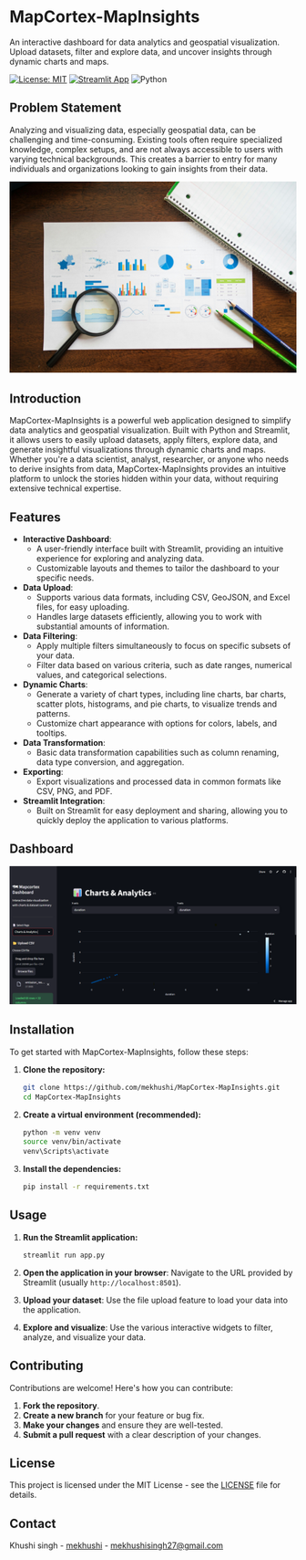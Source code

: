 # MapCortex-MapInsights

An interactive dashboard for data analytics and geospatial visualization. Upload datasets, filter and explore data, and uncover insights through dynamic charts and maps.

[![License: MIT](https://img.shields.io/badge/License-MIT-yellow.svg)](https://opensource.org/licenses/MIT)
[![Streamlit App](https://img.shields.io/badge/Streamlit-App-blue)](https://mapcortex-mapinsights.streamlit.app/)
![Python](https://img.shields.io/badge/Python-3.8+-blue.svg?style=flat&logo=python&logoColor=white)

## Problem Statement

Analyzing and visualizing data, especially geospatial data, can be challenging and time-consuming. Existing tools often require specialized knowledge, complex setups, and are not always accessible to users with varying technical backgrounds. This creates a barrier to entry for many individuals and organizations looking to gain insights from their data.

![](assets/pexels-rdne-7947663.jpg)

## Introduction

MapCortex-MapInsights is a powerful web application designed to simplify data analytics and geospatial visualization. Built with Python and Streamlit, it allows users to easily upload datasets, apply filters, explore data, and generate insightful visualizations through dynamic charts and maps. Whether you're a data scientist, analyst, researcher, or anyone who needs to derive insights from data, MapCortex-MapInsights provides an intuitive platform to unlock the stories hidden within your data, without requiring extensive technical expertise.

## Features

- **Interactive Dashboard**:
    - A user-friendly interface built with Streamlit, providing an intuitive experience for exploring and analyzing data.
    - Customizable layouts and themes to tailor the dashboard to your specific needs.
- **Data Upload**:
    - Supports various data formats, including CSV, GeoJSON, and Excel files, for easy uploading.
    - Handles large datasets efficiently, allowing you to work with substantial amounts of information.
- **Data Filtering**:
    - Apply multiple filters simultaneously to focus on specific subsets of your data.
    - Filter data based on various criteria, such as date ranges, numerical values, and categorical selections.
- **Dynamic Charts**:
    - Generate a variety of chart types, including line charts, bar charts, scatter plots, histograms, and pie charts, to visualize trends and patterns.
    - Customize chart appearance with options for colors, labels, and tooltips.
- **Data Transformation**:
    - Basic data transformation capabilities such as column renaming, data type conversion, and aggregation.
- **Exporting**:
    - Export visualizations and processed data in common formats like CSV, PNG, and PDF.
- **Streamlit Integration**:
    - Built on Streamlit for easy deployment and sharing, allowing you to quickly deploy the application to various platforms.


## Dashboard 

![](assets/Screenshot.jpg.png)

## Installation

To get started with MapCortex-MapInsights, follow these steps:

1.  **Clone the repository:**

    ```bash
    git clone https://github.com/mekhushi/MapCortex-MapInsights.git
    cd MapCortex-MapInsights
    ```

2.  **Create a virtual environment (recommended):**

    ```bash
    python -m venv venv
    source venv/bin/activate  
    venv\Scripts\activate  
    ```

3.  **Install the dependencies:**

    ```bash
    pip install -r requirements.txt
    ```

## Usage

1.  **Run the Streamlit application:**

    ```bash
    streamlit run app.py
    ```

2.  **Open the application in your browser**: Navigate to the URL provided by Streamlit (usually `http://localhost:8501`).

3.  **Upload your dataset**: Use the file upload feature to load your data into the application.

4.  **Explore and visualize**: Use the various interactive widgets to filter, analyze, and visualize your data.

## Contributing

Contributions are welcome! Here's how you can contribute:

1.  **Fork the repository**.
2.  **Create a new branch** for your feature or bug fix.
3.  **Make your changes** and ensure they are well-tested.
4.  **Submit a pull request** with a clear description of your changes.

## License

This project is licensed under the MIT License - see the [LICENSE](LICENSE) file for details.

## Contact

Khushi singh - [mekhushi](https://github.com/mekhushi) - mekhushisingh27@gmail.com
